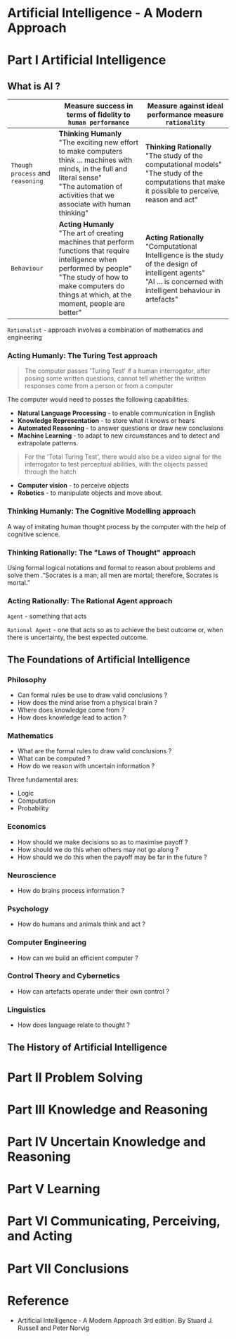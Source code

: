# Artificial Intelligence - A Modern Approach

# Part I Artificial Intelligence

## What is AI ?

|                                  | Measure success in terms of fidelity to `human performance`                                                                                                                                                                 | Measure against ideal performance measure `rationality`                                                                                                                 |
| -------------------------------- | --------------------------------------------------------------------------------------------------------------------------------------------------------------------------------------------------------------------------- | ----------------------------------------------------------------------------------------------------------------------------------------------------------------------- |
| `Though process` and `reasoning` | **Thinking Humanly** <br> "The exciting new effort to make computers think ... machines with minds, in the full and literal sense"<br>"The automation of activities that we associate with human thinking"                  | **Thinking Rationally**<br>"The study of the computational models"<br>"The study of the computations that make it possible to perceive, reason and act"                 |
| `Behaviour`                      | **Acting Humanly**<br>"The art of creating machines that perform functions that require intelligence when performed by people"<br>"The study of how to make computers do things at which, at the moment, people are better" | **Acting Rationally**<br>"Computational Intelligence is the study of the design of intelligent agents"<br>"AI ... is concerned with intelligent behaviour in artefacts" |

`Rationalist` - approach involves a combination of mathematics and engineering

### Acting Humanly: The Turing Test approach

> The computer passes 'Turing Test' if a human interrogator, after posing some written questions, cannot tell whether the written responses come from a person or from a computer

The computer would need to posses the following capabilities:

-   **Natural Language Processing** - to enable communication in English
-   **Knowledge Representation** - to store what it knows or hears
-   **Automated Reasoning** - to answer questions or draw new conclusions
-   **Machine Learning** - to adapt to new circumstances and to detect and extrapolate patterns.

> For the 'Total Turing Test', there would also be a video signal for the interrogator to test perceptual abilities, with the objects passed through the hatch

-   **Computer vision** - to perceive objects
-   **Robotics** - to manipulate objects and move about.

### Thinking Humanly: The Cognitive Modelling approach

A way of imitating human thought process by the computer with the help of cognitive science.

### Thinking Rationally: The "Laws of Thought" approach

Using formal logical notations and formal to reason about problems and solve them .“Socrates is a man; all men are mortal; therefore, Socrates is mortal.”

### Acting Rationally: The Rational Agent approach

`Agent` - something that acts

`Rational Agent` - one that acts so as to achieve the best outcome or, when there is uncertainty, the best expected outcome.

## The Foundations of Artificial Intelligence

### Philosophy

-   Can formal rules be use to draw valid conclusions ?
-   How does the mind arise from a physical brain ?
-   Where does knowledge come from ?
-   How does knowledge lead to action ?

### Mathematics

-   What are the formal rules to draw valid conclusions ?
-   What can be computed ?
-   How do we reason with uncertain information ?

Three fundamental ares:

-   Logic
-   Computation
-   Probability

### Economics

-   How should we make decisions so as to maximise payoff ?
-   How should we do this when others may not go along ?
-   How should we do this when the payoff may be far in the future ?

### Neuroscience

-   How do brains process information ?

### Psychology

-   How do humans and animals think and act ?

### Computer Engineering

-   How can we build an efficient computer ?

### Control Theory and Cybernetics

-   How can artefacts operate under their own control ?

### Linguistics

-   How does language relate to thought ?

## The History of Artificial Intelligence

# Part II Problem Solving

# Part III Knowledge and Reasoning

# Part IV Uncertain Knowledge and Reasoning

# Part V Learning

# Part VI Communicating, Perceiving, and Acting

# Part VII Conclusions

# Reference

-   Artificial Intelligence - A Modern Approach 3rd edition. By Stuard J. Russell and Peter Norvig
